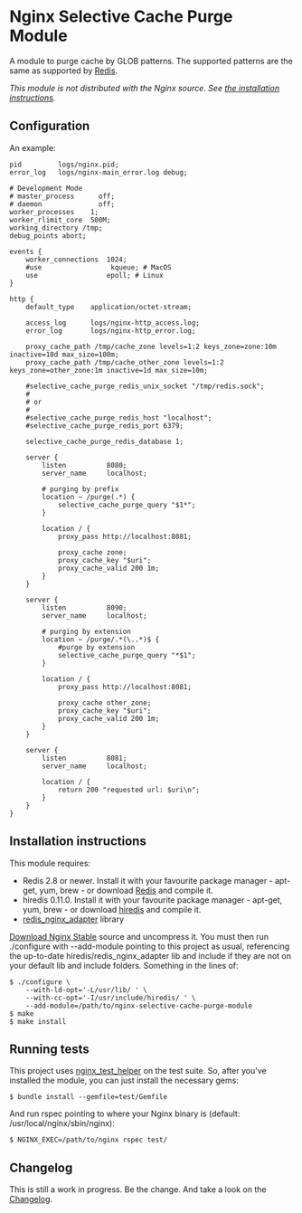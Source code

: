 Nginx Selective Cache Purge Module
==================================

A module to purge cache by GLOB patterns. The supported patterns are the same as supported by [Redis](http://redis.io/commands/KEYS).

_This module is not distributed with the Nginx source. See [the installation instructions](#installation)._


Configuration
-------------

An example:

    pid         logs/nginx.pid;
    error_log   logs/nginx-main_error.log debug;

    # Development Mode
    # master_process      off;
    # daemon              off;
    worker_processes    1;
    worker_rlimit_core  500M;
    working_directory /tmp;
    debug_points abort;

    events {
        worker_connections  1024;
        #use                 kqueue; # MacOS
        use                 epoll; # Linux
    }

    http {
        default_type    application/octet-stream;

        access_log      logs/nginx-http_access.log;
        error_log       logs/nginx-http_error.log;

        proxy_cache_path /tmp/cache_zone levels=1:2 keys_zone=zone:10m inactive=10d max_size=100m;
        proxy_cache_path /tmp/cache_other_zone levels=1:2 keys_zone=other_zone:1m inactive=1d max_size=10m;

        #selective_cache_purge_redis_unix_socket "/tmp/redis.sock";
        #
        # or
        #
        #selective_cache_purge_redis_host "localhost";
        #selective_cache_purge_redis_port 6379;

        selective_cache_purge_redis_database 1;

        server {
            listen          8080;
            server_name     localhost;

            # purging by prefix
            location ~ /purge(.*) {
                selective_cache_purge_query "$1*";
            }

            location / {
                proxy_pass http://localhost:8081;

                proxy_cache zone;
                proxy_cache_key "$uri";
                proxy_cache_valid 200 1m;
            }
        }

        server {
            listen          8090;
            server_name     localhost;

            # purging by extension
            location ~ /purge/.*(\..*)$ {
                #purge by extension
                selective_cache_purge_query "*$1";
            }

            location / {
                proxy_pass http://localhost:8081;

                proxy_cache other_zone;
                proxy_cache_key "$uri";
                proxy_cache_valid 200 1m;
            }
        }

        server {
            listen          8081;
            server_name     localhost;

            location / {
                return 200 "requested url: $uri\n";
            }
        }
    }



<a id="installation"></a>Installation instructions
--------------------------------------------------

This module requires:
- Redis 2.8 or newer. Install it with your favourite package manager - apt-get, yum, brew - or download [Redis](http://redis.io/download) and compile it.
- hiredis 0.11.0. Install it with your favourite package manager - apt-get, yum, brew - or download [hiredis](https://github.com/redis/hiredis/releases) and compile it.
- [redis_nginx_adapter](https://github.com/wandenberg/redis_nginx_adapter) library

[Download Nginx Stable](http://nginx.org/en/download.html) source and uncompress it. You must then run ./configure with --add-module pointing to this project as usual, referencing the up-to-date hiredis/redis_nginx_adapter lib and include if they are not on your default lib and include folders. Something in the lines of:

    $ ./configure \
        --with-ld-opt='-L/usr/lib/ ' \
        --with-cc-opt='-I/usr/include/hiredis/ ' \
        --add-module=/path/to/nginx-selective-cache-purge-module
    $ make
    $ make install


Running tests
-------------

This project uses [nginx_test_helper](https://github.com/wandenberg/nginx_test_helper) on the test suite. So, after you've installed the module, you can just install the necessary gems:

    $ bundle install --gemfile=test/Gemfile

And run rspec pointing to where your Nginx binary is (default: /usr/local/nginx/sbin/nginx):

    $ NGINX_EXEC=/path/to/nginx rspec test/


Changelog
---------

This is still a work in progress. Be the change. And take a look on the [Changelog](Changelog.md).
